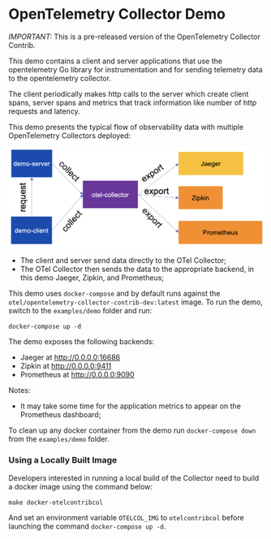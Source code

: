 # OpenTelemetry Collector Demo

*IMPORTANT:* This is a pre-released version of the OpenTelemetry Collector Contrib.

This demo contains a client and server applications that use the
opentelemetry Go library for instrumentation and for sending telemetry data
to the opentelemetry collector.

The client periodically makes http calls to the server which
create client spans, server spans and metrics that track information like
number of http requests and latency.

This demo presents the typical flow of observability data with multiple
OpenTelemetry Collectors deployed:

![](demo-arch.png)

- The client and server send data directly to the OTel Collector;
- The OTel Collector then sends the data to the appropriate backend, in this demo
 Jaeger, Zipkin, and Prometheus;

This demo uses `docker-compose` and by default runs against the 
`otel/opentelemetry-collector-contrib-dev:latest` image. To run the demo, switch
to the `examples/demo` folder and run:

```shell
docker-compose up -d
```

The demo exposes the following backends:

- Jaeger at http://0.0.0.0:16686
- Zipkin at http://0.0.0.0:9411
- Prometheus at http://0.0.0.0:9090 

Notes:

- It may take some time for the application metrics to appear on the Prometheus
 dashboard;

To clean up any docker container from the demo run `docker-compose down` from 
the `examples/demo` folder.

### Using a Locally Built Image
Developers interested in running a local build of the Collector need to build a
docker image using the command below:

```shell
make docker-otelcontribcol
```

And set an environment variable `OTELCOL_IMG` to `otelcontribcol` before 
launching the command `docker-compose up -d`.


